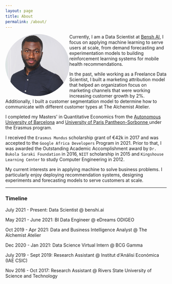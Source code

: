 ```yaml
---
layout: page
title: About
permalink: /about/
---
```

<img style="float: left; border-radius:50%" src="/images/profile.jpeg" width="200">

Currently, I am a Data Scientist at [Bensh AI](https://benshi.ai), I focus on applying machine learning to serve users at scale, from demand forecasting and experimentation models to building reinforcement learning systems for mobile health recommendations.

In the past, while working as a Freelance Data Scientist, I built a marketing attribution model that helped an organization focus on marketing channels that were working increasing customer growth by 2%. Additionally, I built a customer segmentation model to determine how to communicate with different customer types at The Alchemist Atelier.

I completed my Masters' in Quantitative Economics from the [Autonomous University of Barcelona](https://uab.cat) and [University of Paris Pantheon-Sorbonne ](https://www.pantheonsorbonne.fr/en) under the Erasmus program.

I received the `Erasmus Mundus` scholarship grant of €42k in 2017 and was accepted to the `Google Africa Developers` Program in 2021. Prior to that, I was awarded the Outstanding Academic Accomplishment award by `Dr. Bukola Saraki Foundation` in 2016, `NIIT` scholarship in 2015 and `Kingshouse Learning Center` to study Computer Engineering in 2012.

My current interests are in applying machine to solve business problems. I particularly enjoy deploying recommendation systems, designing experiments and forecasting models to serve customers at scale.

<!-- ![image alt >](/images/profile.jpeg) -->



***
### Timeline
July 2021 - Present: Data Scientist @ benshi.ai

May 2021 - June 2021: BI Data Engineer @ eDreams ODIGEO

Oct 2019 - Apr 2021: Data and Business Intelligence Analyst @ The Alchemist Atelier

Dec 2020 - Jan 2021: Data Science Virtual Intern @ BCG Gamma

July 2019 - Sept 2019: Research Assistant @ Institut d'Análisi Económica (IAE CSIC)

Nov 2016 - Oct 2017: Research Assistant @ Rivers State University of Science and Technology
